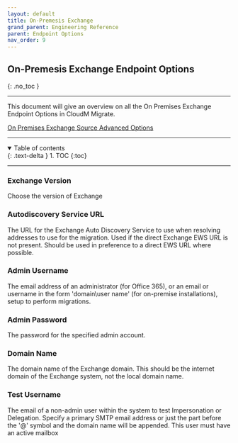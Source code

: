 ```yaml
---
layout: default
title: On-Premesis Exchange
grand_parent: Engineering Reference
parent: Endpoint Options
nav_order: 9
---
```


## On-Premesis Exchange Endpoint Options
{: .no_toc }

---

This document will give an overview on all the On Premises Exchange Endpoint Options in CloudM Migrate. 

<a href="https://cloudm-migrate.github.io/documentation/Engineering-Reference/OnPremExchangeSourceAO.html">On Premises Exchange Source Advanced Options</a>

---
<a name="top"></a>
<details open markdown="block">
  <summary>
    Table of contents
  </summary>
  {: .text-delta }
1. TOC
{:toc}
</details>

---
### Exchange Version

Choose the version of Exchange

### Autodiscovery Service URL

The URL for the Exchange Auto Discovery Service to use when resolving addresses to use for the migration. Used if the direct Exchange EWS URL is not present. Should be used in preference to a direct EWS URL where possible.

### Admin Username

The email address of an administrator (for Office 365), or an email or username in the form 'domain\\user name' (for on-premise installations), setup to perform migrations.

### Admin Password

The password for the specified admin account.

### Domain Name

The domain name of the Exchange domain. This should be the internet domain of the Exchange system, not the local domain name.

### Test Username

The email of a non-admin user within the system to test Impersonation or Delegation. Specify a primary SMTP email address or just the part before the '@' symbol and the domain name will be appended. This user must have an active mailbox




